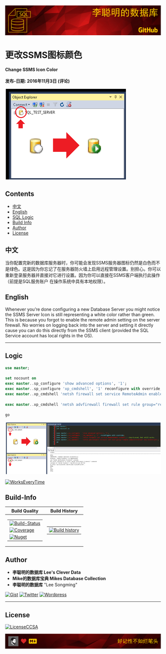 ![CLEVER DATA GIT REPO](https://raw.githubusercontent.com/LiCongMingDeShujuku/git-resources/master/0-clever-data-github.png "李聪明的数据库")

# 更改SSMS图标颜色
#### Change SSMS Icon Color
**发布-日期: 2016年11月3日 (评论)**

![#](images/change-the-ssms-icon-color-to-green.png?raw=true "#")

## Contents

- [中文](#中文)
- [English](#English)
- [SQL Logic](#Logic)
- [Build Info](#Build-Info)
- [Author](#Author)
- [License](#License) 


## 中文
当你配置完新的数据库服务器时，你可能会发现SSMS服务器图标仍然是白色而不是绿色。这是因为你忘记了在服务器防火墙上启用远程管理设置。别担心。你可以重新登录服务器并直接对它进行设置。因为你可以直接在SSMS客户端执行此操作（前提是SQL服务账户
在操作系统中具有本地权限）。

## English
Whenever you’re done configuring a new Database Server you might notice the SSMS Server Icon is still representing a white color rather than green. This is because you forgot to enable the remote admin setting on the server firewall. No worries on logging back into the server and setting it directly cause you can do this directly from the SSMS client (provided the SQL Service account has local rights in the OS).

---
## Logic
```SQL
use master;
 
set nocount on
exec master..sp_configure 'show advanced options', '1';
exec master..sp_configure 'xp_cmdshell', '1' reconfigure with override; 
exec master..xp_cmdshell 'netsh firewall set service RemoteAdmin enable'; --deprecated, but still works.
 
exec master..xp_cmdshell 'netsh advfirewall firewall set rule group="remote administration" new enable=yes';
 
go

```

![#](images/change-the-ssms-icon-color-to-green-2.png?raw=true "#")

[![WorksEveryTime](https://forthebadge.com/images/badges/60-percent-of-the-time-works-every-time.svg)](https://shitday.de/)

## Build-Info

| Build Quality | Build History |
|--|--|
|<table><tr><td>[![Build-Status](https://ci.appveyor.com/api/projects/status/pjxh5g91jpbh7t84?svg?style=flat-square)](#)</td></tr><tr><td>[![Coverage](https://coveralls.io/repos/github/tygerbytes/ResourceFitness/badge.svg?style=flat-square)](#)</td></tr><tr><td>[![Nuget](https://img.shields.io/nuget/v/TW.Resfit.Core.svg?style=flat-square)](#)</td></tr></table>|<table><tr><td>[![Build history](https://buildstats.info/appveyor/chart/tygerbytes/resourcefitness)](#)</td></tr></table>|

## Author

- **李聪明的数据库 Lee's Clever Data**
- **Mike的数据库宝典 Mikes Database Collection**
- **李聪明的数据库** "Lee Songming"

[![Gist](https://img.shields.io/badge/Gist-李聪明的数据库-<COLOR>.svg)](https://gist.github.com/congmingshuju)
[![Twitter](https://img.shields.io/badge/Twitter-mike的数据库宝典-<COLOR>.svg)](https://twitter.com/mikesdatawork?lang=en)
[![Wordpress](https://img.shields.io/badge/Wordpress-mike的数据库宝典-<COLOR>.svg)](https://mikesdatawork.wordpress.com/)

---
## License
[![LicenseCCSA](https://img.shields.io/badge/License-CreativeCommonsSA-<COLOR>.svg)](https://creativecommons.org/share-your-work/licensing-types-examples/)

![Lee Songming](https://raw.githubusercontent.com/LiCongMingDeShujuku/git-resources/master/1-clever-data-github.png "李聪明的数据库")

